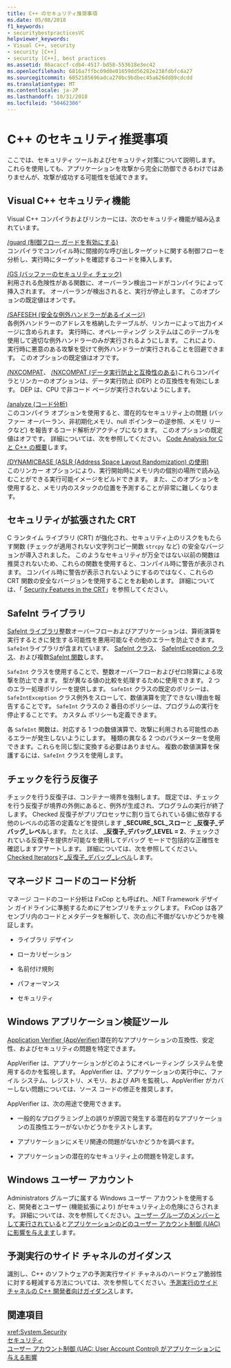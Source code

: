 ```yaml
---
title: C++ のセキュリティ推奨事項
ms.date: 05/08/2018
f1_keywords:
- securitybestpracticesVC
helpviewer_keywords:
- Visual C++, security
- security [C++]
- security [C++], best practices
ms.assetid: 86acaccf-cdb4-4517-bd58-553618e3ec42
ms.openlocfilehash: 6816a7ffbc09d0e01659dd56282e238fdbfc4a27
ms.sourcegitcommit: 6052185696adca270bc9bdbec45a626dd89cdcdd
ms.translationtype: MT
ms.contentlocale: ja-JP
ms.lasthandoff: 10/31/2018
ms.locfileid: "50462306"
---
```

# <a name="security-best-practices-for-c"></a>C++ のセキュリティ推奨事項

ここでは、セキュリティ ツールおよびセキュリティ対策について説明します。 これらを使用しても、アプリケーションを攻撃から完全に防御できるわけではありませんが、攻撃が成功する可能性を低減できます。

## <a name="visual-c-security-features"></a>Visual C++ セキュリティ機能

Visual C++ コンパイラおよびリンカーには、次のセキュリティ機能が組み込まれています。

[/guard (制御フロー ガードを有効にする)](../build/reference/guard-enable-control-flow-guard.md)<br/>
コンパイラでコンパイル時に間接的な呼び出しターゲットに関する制御フローを分析し、実行時にターゲットを確認するコードを挿入します。

[/GS (バッファーのセキュリティ チェック)](../build/reference/gs-buffer-security-check.md)<br/>
利用される危険性がある関数に、オーバーラン検出コードがコンパイラによって挿入されます。 オーバーランが検出されると、実行が停止します。 このオプションの既定値はオンです。

[/SAFESEH (安全な例外ハンドラーがあるイメージ)](../build/reference/safeseh-image-has-safe-exception-handlers.md)<br/>
各例外ハンドラーのアドレスを格納したテーブルが、リンカーによって出力イメージに含められます。 実行時に、オペレーティング システムはこのテーブルを使用して適切な例外ハンドラーのみが実行されるようにします。 これにより、実行時に悪意のある攻撃を受けて例外ハンドラーが実行されることを回避できます。 このオプションの既定値はオフです。

[/NXCOMPAT](../build/reference/nxcompat.md)、 [/NXCOMPAT (データ実行防止と互換性のある)](../build/reference/nxcompat-compatible-with-data-execution-prevention.md)これらコンパイラとリンカーのオプションは、データ実行防止 (DEP) との互換性を有効にします。 DEP は、CPU で非コード ページが実行されないようにします。

[/analyze (コード分析)](../build/reference/analyze-code-analysis.md)<br/>
このコンパイラ オプションを使用すると、潜在的なセキュリティ上の問題 (バッファー オーバーラン、非初期化メモリ、null ポインターの逆参照、メモリ リークなど) を報告するコード解析がアクティブになります。 このオプションの既定値はオフです。 詳細については、次を参照してください。 [Code Analysis for C と C++ の概要](/visualstudio/code-quality/code-analysis-for-c-cpp-overview)します。

[/DYNAMICBASE (ASLR (Address Space Layout Randomization) の使用)](../build/reference/dynamicbase-use-address-space-layout-randomization.md)<br/>
このリンカー オプションにより、実行開始時にメモリ内の個別の場所で読み込むことができる実行可能イメージをビルドできます。 また、このオプションを使用すると、メモリ内のスタックの位置を予測することが非常に難しくなります。

## <a name="security-enhanced-crt"></a>セキュリティが拡張された CRT

C ランタイム ライブラリ (CRT) が強化され、セキュリティ上のリスクをもたらす関数 (チェックが適用されない文字列コピー関数 `strcpy` など) の安全なバージョンが導入されました。 このようなセキュリティが万全ではない以前の関数は推奨されないため、これらの関数を使用すると、コンパイル時に警告が表示されます。 コンパイル時に警告が表示されないようにするのではなく、これらの CRT 関数の安全なバージョンを使用することをお勧めします。 詳細については、「 [Security Features in the CRT](../c-runtime-library/security-features-in-the-crt.md)」を参照してください。

## <a name="safeint-library"></a>SafeInt ライブラリ

[SafeInt ライブラリ](../windows/safeint-library.md)整数オーバーフローおよびアプリケーションは、算術演算を実行するときに発生する可能性を悪用可能なその他のエラーを防止できます。 `SafeInt`ライブラリが含まれています、 [SafeInt クラス](../windows/safeint-class.md)、 [SafeIntException クラス](../windows/safeintexception-class.md)、および複数[SafeInt 関数](../windows/safeint-functions.md)します。

`SafeInt` クラスを使用することで、整数オーバーフローおよびゼロ除算による攻撃を防止できます。 型が異なる値の比較を処理するために使用できます。 2 つのエラー処理ポリシーを提供します。 `SafeInt` クラスの既定のポリシーは、`SafeIntException` クラス例外をスローして、数値演算を完了できない理由を報告することです。 `SafeInt` クラスの 2 番目のポリシーは、プログラムの実行を停止することです。 カスタム ポリシーも定義できます。

各 `SafeInt` 関数は、対応する 1 つの数値演算で、攻撃に利用される可能性のあるエラーが発生しないようにします。 種類の異なる 2 つのパラメーターを使用できます。これらを同じ型に変換する必要はありません。 複数の数値演算を保護するには、`SafeInt` クラスを使用します。

## <a name="checked-iterators"></a>チェックを行う反復子

チェックを行う反復子は、コンテナー境界を強制します。 既定では、チェックを行う反復子が境界の外側にあると、例外が生成され、プログラムの実行が終了します。 Checked 反復子がプリプロセッサに割り当てられている値に依存する他のレベルの応答の定義などを提供します **\_SECURE\_SCL\_スロー**と **\_反復子\_デバッグ\_レベル**します。 たとえば、 **\_反復子\_デバッグ\_LEVEL = 2**、チェックされている反復子を提供が可能なを使用してデバッグ モードで包括的な正確性を確認しますアサートします。 詳細については、次を参照してください。 [Checked Iterators](../standard-library/checked-iterators.md)と[\_反復子\_デバッグ\_レベル](../standard-library/iterator-debug-level.md)します。

## <a name="code-analysis-for-managed-code"></a>マネージド コードのコード分析

マネージ コードのコード分析は FxCop とも呼ばれ、.NET Framework デザイン ガイドラインに準拠するためにアセンブリをチェックします。 FxCop は各アセンブリ内のコードとメタデータを解析して、次の点に不備がないかどうかを検証します。

- ライブラリ デザイン

- ローカリゼーション

- 名前付け規則

- パフォーマンス

- セキュリティ

## <a name="windows-application-verifier"></a>Windows アプリケーション検証ツール

[Application Verifier (AppVerifier)](/windows-hardware/drivers/debugger/application-verifier
)潜在的なアプリケーションの互換性、安定性、およびセキュリティの問題を特定できます。

AppVerifier は、アプリケーションがどのようにオペレーティング システムを使用するのかを監視します。 AppVerifier は、アプリケーションの実行中に、ファイル システム、レジストリ、メモリ、および API を監視し、AppVerifier がカバーしない問題については、ソース コードの修正を推奨します。

AppVerifier は、次の用途で使用できます。

- 一般的なプログラミング上の誤りが原因で発生する潜在的なアプリケーションの互換性エラーがないかどうかをテストします。

- アプリケーションにメモリ関連の問題がないかどうかを調べます。

- アプリケーションの潜在的なセキュリティ上の問題を特定します。

## <a name="windows-user-accounts"></a>Windows ユーザー アカウント

Administrators グループに属する Windows ユーザー アカウントを使用すると、開発者とユーザー (機能拡張により) がセキュリティ上の危険にさらされます。 詳細については、次を参照してください。[ユーザー グループのメンバーとして実行されている](running-as-a-member-of-the-users-group.md)と[アプリケーションのどのユーザー アカウント制御 (UAC) に影響を与えます](how-user-account-control-uac-affects-your-application.md)します。

## <a name="guidance-for-speculative-execution-side-channels"></a>予測実行のサイド チャネルのガイダンス

識別し、C++ のソフトウェアの予測実行サイド チャネルのハードウェア脆弱性に対する軽減する方法については、次を参照してください。[予測実行のサイド チャネルの C++ 開発者向けガイダンス](developer-guidance-speculative-execution.md)します。

## <a name="see-also"></a>関連項目

<xref:System.Security> <br/>
[セキュリティ](/dotnet/standard/security/index)<br/>
[ユーザー アカウント制御 (UAC: User Account Control) がアプリケーションに与える影響](how-user-account-control-uac-affects-your-application.md)